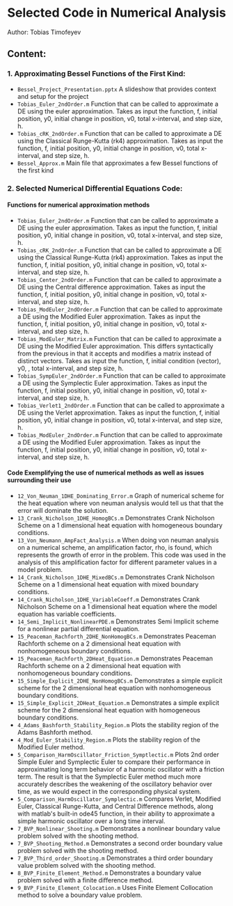 # Selected Code in Numerical Analysis
Author: Tobias Timofeyev

## Content:
### 1. Approximating Bessel Functions of the First Kind:
  - `Bessel_Project_Presentation.pptx` A slideshow that provides context and setup for the project
  -  `Tobias_Euler_2ndOrder.m` Function that can be called to approximate a DE using the euler approximation. 
      Takes as input the function, f, initial position, y0, initial change in position, v0, total x-interval, and step size, h.
  -  `Tobias_cRK_2ndOrder.m` Function that can be called to approximate a DE using the Classical Runge-Kutta (rk4) approximation. 
      Takes as input the function, f, initial position, y0, initial change in position, v0, total x-interval, and step size, h.
  - `Bessel_Approx.m` Main file that approximates a few Bessel functions of the first kind
 
### 2. Selected Numerical Differential Equations Code:
   #### Functions for numerical approximation methods
  -  `Tobias_Euler_2ndOrder.m` Function that can be called to approximate a DE using the euler approximation. 
      Takes as input the function, f, initial position, y0, initial change in position, v0, total x-interval, and step size, h.
  -  `Tobias_cRK_2ndOrder.m` Function that can be called to approximate a DE using the Classical Runge-Kutta (rk4) approximation. 
      Takes as input the function, f, initial position, y0, initial change in position, v0, total x-interval, and step size, h.
  -  `Tobias_Center_2ndOrder.m` Function that can be called to approximate a DE using the Central difference approximation. 
      Takes as input the function, f, initial position, y0, initial change in position, v0, total x-interval, and step size, h.
  -  `Tobias_ModEuler_2ndOrder.m` Function that can be called to approximate a DE using the Modified Euler approximation. 
      Takes as input the function, f, initial position, y0, initial change in position, v0, total x-interval, and step size, h.
  -  `Tobias_ModEuler_Matrix.m` Function that can be called to approximate a DE using the Modified Euler approximation. 
      This differs syntactically from the previous in that it accepts and modifies a matrix instead of distinct vectors. 
      Takes as input the function, f, initial condition (vector), y0, , total x-interval, and step size, h.
  -  `Tobias_SympEuler_2ndOrder.m` Function that can be called to approximate a DE using the Symplectic Euler approximation. 
      Takes as input the function, f, initial position, y0, initial change in position, v0, total x-interval, and step size, h.
  -  `Tobias_Verlet1_2ndOrder.m` Function that can be called to approximate a DE using the Verlet approximation. 
      Takes as input the function, f, initial position, y0, initial change in position, v0, total x-interval, and step size, h.
  -  `Tobias_ModEuler_2ndOrder.m` Function that can be called to approximate a DE using the Modified Euler approximation. 
      Takes as input the function, f, initial position, y0, initial change in position, v0, total x-interval, and step size, h.
      
  #### Code Exemplifying the use of numerical methods as well as issues surrounding their use
  -   `12_Von_Neuman_1DHE_Dominating_Error.m` Graph of numerical scheme for the heat equation where von neuman analysis would tell us that that the error will dominate the solution.
  -   `13_Crank_Nicholson_1DHE_HomogBCs.m` Demonstrates Crank Nicholson Scheme on a 1 dimensional heat equation with homogeneous boundary conditions.
  -   `13_Von_Neumann_AmpFact_Analysis.m` When doing von neuman analysis on a numerical scheme, an amplification factor, rho, is found, which represents the growth of error in the problem. 
       This code was used in the analysis of this amplification factor  for different parameter values in a model problem.
  -   `14_Crank_Nicholson_1DHE_MixedBCs.m` Demonstrates Crank Nicholson Scheme on a 1 dimensional heat equation with mixed boundary conditions.
  -   `14_Crank_Nicholson_1DHE_VariableCoeff.m` Demonstrates Crank Nicholson Scheme on a 1 dimensional heat equation where the model equation has variable coefficients.
  -   `14_Semi_Implicit_NonlinearPDE.m` Demonstrates Semi Implicit scheme for a nonlinear partial differential equation.
  -   `15_Peaceman_Rachforth_2DHE_NonHomogBCs.m` Demonstrates Peaceman Rachforth scheme on a 2 dimensional heat equation with nonhomogeneous boundary conditions.
  -   `15_Peaceman_Rachforth_2DHeat_Equation.m` Demonstrates Peaceman Rachforth scheme on a 2 dimensional heat equation with nonhomogeneous boundary conditions.
  -   `15_Simple_Explicit_2DHE_NonHomogBCs.m` Demonstrates a simple explicit scheme for the 2 dimensional heat equation with nonhomogeneous boundary conditions.
  -   `15_Simple_Explicit_2DHeat_Equation.m` Demonstrates a simple explicit scheme for the 2 dimensional heat equation with homogeneous boundary conditions.
  -   `4_Adams_Bashforth_Stability_Region.m` Plots the stability region of the Adams Bashforth method.
  -   `4_Mod_Euler_Stability_Region.m`  Plots the stability region of the Modified Euler method.
  -   `5_Comparison_HarmOscillator_Friction_Symptlectic.m` Plots 2nd order Simple Euler and Symplectic Euler to compare their performance in approximating long term behavior of a harmonic oscillator with a friction term. 
      The result is that the Symplectic Euler method much more accurately describes the weakening of the oscillatory behavior over time, as we would expect in the corresponding physical system.
  -   `5_Comparison_HarmOscillator_Symplectic.m` Compares Verlet, Modified Euler, Classical Runge-Kutta, and Central Difference methods, along with matlab's built-in ode45 function, in their ability to approximate a simple harmonic oscillator over a long time interval.
  -   `7_BVP_Nonlinear_Shooting.m` Demonstrates a nonlinear boundary value problem solved with the shooting method.
  -   `7_BVP_Shooting_Method.m` Demonstrates a second order boundary value problem solved with the shooting method.
  -   `7_BVP_Third_order_Shooting.m` Demonstrates a third order boundary value problem solved with the shooting method.
  -   `8_BVP_Finite_Element_Method.m` Demonstrates a boundary value problem solved with a finite difference method.
  -   `9_BVP_Finite_Element_Colocation.m` Uses Finite Element Collocation method to solve a boundary value problem.



